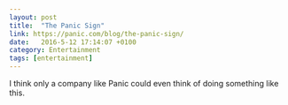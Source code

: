 ```yaml
---
layout: post
title:  "The Panic Sign"
link: https://panic.com/blog/the-panic-sign/
date:   2016-5-12 17:14:07 +0100
category: Entertainment
tags: [entertainment]
---
```


I think only a company like Panic could even think of doing something like this.